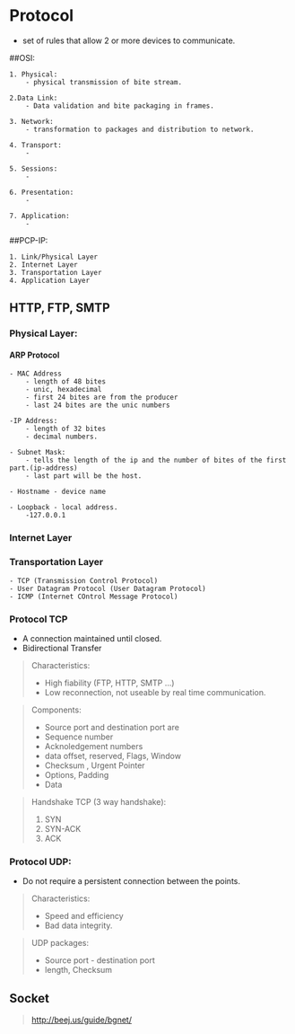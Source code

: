 # Protocol

- set of rules that allow 2 or more devices to communicate.

##OSI: 

    1. Physical:
        - physical transmission of bite stream.
       
    2.Data Link:
        - Data validation and bite packaging in frames.
    
    3. Network:
        - transformation to packages and distribution to network.
    
    4. Transport:
        - 
        
    5. Sessions:
        - 
        
    6. Presentation:
        - 
        
    7. Application:
        - 

##PCP-IP:

    1. Link/Physical Layer
    2. Internet Layer
    3. Transportation Layer
    4. Application Layer


## HTTP, FTP, SMTP 

### Physical Layer:
#### ARP Protocol
    - MAC Address
        - length of 48 bites
        - unic, hexadecimal
        - first 24 bites are from the producer 
        - last 24 bites are the unic numbers

    -IP Address:
        - length of 32 bites
        - decimal numbers.

    - Subnet Mask:
        - tells the length of the ip and the number of bites of the first part.(ip-address)
        - last part will be the host.

    - Hostname - device name 

    - Loopback - local address.
        -127.0.0.1

### Internet Layer
    
### Transportation Layer
    - TCP (Transmission Control Protocol)
    - User Datagram Protocol (User Datagram Protocol)
    - ICMP (Internet COntrol Message Protocol)

### Protocol TCP 
- A connection maintained until closed.
- Bidirectional Transfer
>Characteristics:
> - High fiability (FTP, HTTP, SMTP ...)
> - Low reconnection, not useable by real time communication.

> Components:
>  - Source port and destination port are
>  - Sequence number
>  - Acknoledgement numbers
>  - data offset, reserved, Flags, Window 
>  - Checksum , Urgent Pointer 
>  - Options, Padding 
>  - Data 

 >Handshake TCP (3 way handshake):
> 1. SYN
> 2. SYN-ACK 
> 3. ACK 


### Protocol UDP:

- Do not require a persistent connection between the points.
  
> Characteristics:
> - Speed and efficiency
> - Bad data integrity.

> UDP packages:
> - Source port - destination port
> - length, Checksum

## Socket 
 > http://beej.us/guide/bgnet/
